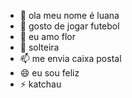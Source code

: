 - 👋 ola meu nome é luana 
- 👀 gosto de jogar futebol 
- 🌱 eu amo flor
- 💞️ solteira
- 📫 me envia caixa postal 
- 😄 eu sou feliz
- ⚡ katchau

<!---
luanaaxgomes/luanaaxgomes is a ✨ special ✨ repository because its `README.md` (this file) appears on your GitHub profile.
You can click the Preview link to take a look at your changes.
--->
